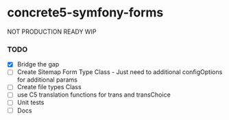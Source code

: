 # concrete5-symfony-forms

NOT PRODUCTION READY WIP


### TODO

- [X] Bridge the gap
- [ ] Create Sitemap Form Type Class - Just need to additional configOptions for additional params
- [ ] Create file types Class
- [ ] use C5 translation functions for trans and transChoice
- [ ] Unit tests
- [ ] Docs
